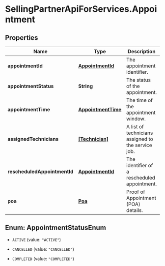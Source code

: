 # SellingPartnerApiForServices.Appointment

## Properties
Name | Type | Description | Notes
------------ | ------------- | ------------- | -------------
**appointmentId** | [**AppointmentId**](AppointmentId.md) | The appointment identifier. | [optional] 
**appointmentStatus** | **String** | The status of the appointment. | [optional] 
**appointmentTime** | [**AppointmentTime**](AppointmentTime.md) | The time of the appointment window. | [optional] 
**assignedTechnicians** | [**[Technician]**](Technician.md) | A list of technicians assigned to the service job. | [optional] 
**rescheduledAppointmentId** | [**AppointmentId**](AppointmentId.md) | The identifier of a rescheduled appointment. | [optional] 
**poa** | [**Poa**](Poa.md) | Proof of Appointment (POA) details. | [optional] 


<a name="AppointmentStatusEnum"></a>
## Enum: AppointmentStatusEnum


* `ACTIVE` (value: `"ACTIVE"`)

* `CANCELLED` (value: `"CANCELLED"`)

* `COMPLETED` (value: `"COMPLETED"`)




